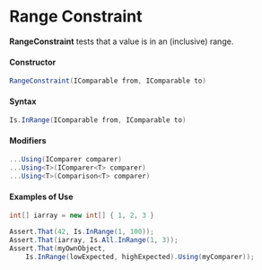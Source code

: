 # Range Constraint


**RangeConstraint** tests that a value is in an (inclusive) range.

#### Constructor

```csharp
RangeConstraint(IComparable from, IComparable to)
```

#### Syntax

```csharp
Is.InRange(IComparable from, IComparable to)
```

#### Modifiers

```csharp
...Using(IComparer comparer)
...Using<T>(IComparer<T> comparer)
...Using<T>(Comparison<T> comparer)
```

#### Examples of Use

```csharp
int[] iarray = new int[] { 1, 2, 3 }

Assert.That(42, Is.InRange(1, 100));
Assert.That(iarray, Is.All.InRange(1, 3));
Assert.That(myOwnObject, 
    Is.InRange(lowExpected, highExpected).Using(myComparer));
```
